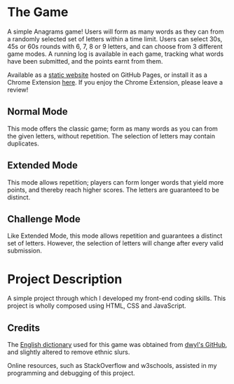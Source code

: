 # The Game
A simple Anagrams game! Users will form as many words as they can from a randomly selected set of letters within a time limit.
Users can select 30s, 45s or 60s rounds with 6, 7, 8 or 9 letters, and can choose from 3 different game modes. A running log 
is available in each game, tracking what words have been submitted, and the points earnt from them.

Available as a [static website](https://felix-lin-8864.github.io/Anagrams/) hosted on GitHub Pages, or install it as a Chrome Extension [here](https://chromewebstore.google.com/detail/anagraminator/ojimpjlldmgoalicgndlagglgemfncaa). If you enjoy the Chrome Extension, please leave a review!

## Normal Mode
This mode offers the classic game; form as many words as you can from the given letters, without repetition. The selection of letters
may contain duplicates.

## Extended Mode
This mode allows repetition; players can form longer words that yield more points, and thereby reach higher scores. The letters are guaranteed to be distinct.

## Challenge Mode
Like Extended Mode, this mode allows repetition and guarantees a distinct set of letters. However, the selection of letters will change after every valid submission.

# Project Description
A simple project through which I developed my front-end coding skills. This project is wholly composed using HTML, CSS and JavaScript.

## Credits
The [English dictionary](src/words.json) used for this game was obtained from [dwyl's GitHub](https://github.com/dwyl/english-words), and slightly
altered to remove ethnic slurs.

Online resources, such as StackOverflow and w3schools, assisted in my programming and debugging of this project.
